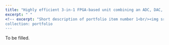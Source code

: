 ```yaml
---
title: "Highly efficient 3-in-1 FPGA-based unit combining an ADC, DAC, and multi-channel pulse generator for pulsed EPR spectroscopy"
excerpt: " "
<!-- excerpt: "Short description of portfolio item number 1<br/><img src='/images/500x300.png'> -->
collection: portfolio
---
```


To be filled.
